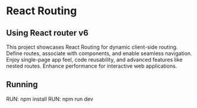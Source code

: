 # React Routing
## Using React router v6
This project showcases React Routing for dynamic client-side routing. Define routes, associate with components, and enable seamless navigation. Enjoy single-page app feel, code reusability, and advanced features like nested routes. Enhance performance for interactive web applications.

## Running
RUN: npm install
RUN: npm run dev
